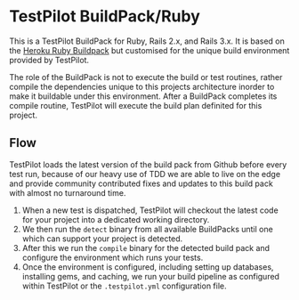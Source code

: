 # TestPilot BuildPack/Ruby

This is a TestPilot BuildPack for Ruby, Rails 2.x, and Rails 3.x. It is based on the [Heroku Ruby Buildpack](https://github.com/heroku/heroku-buildpack-ruby) but customised for the unique build environment provided by TestPilot.

The role of the BuildPack is not to execute the build or test routines, rather compile the dependencies unique to this projects architecture inorder to make it buildable under this environment. After a BuildPack completes its compile routine, TestPilot will execute the build plan definited for this project.

## Flow

TestPilot loads the latest version of the build pack from Github before every test run, because of our heavy use of TDD we are able to live on the edge and provide community contributed fixes and updates to this build pack with almost no turnaround time.

1. When a new test is dispatched, TestPilot will checkout the latest code for your project into a dedicated working directory.
2. We then run the `detect` binary from all available BuildPacks until one which can support your project is detected.
3. After this we run the `compile` binary for the detected build pack and configure the environment which runs your tests.
4. Once the environment is configured, including setting up databases, installing gems, and caching, we run your build pipeline as configured within TestPilot or the `.testpilot.yml` configuration file.


